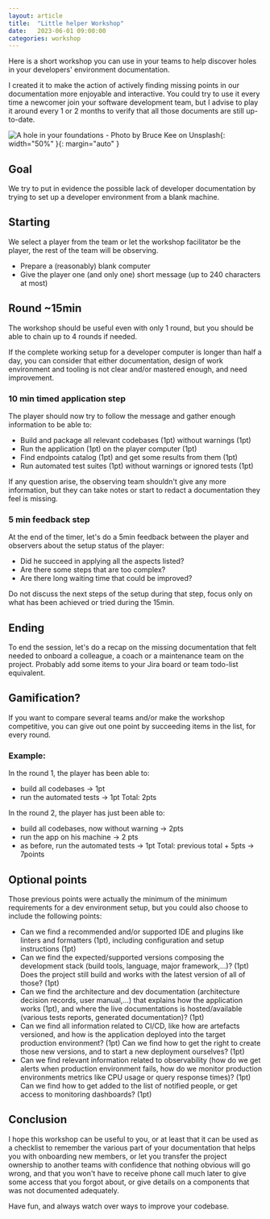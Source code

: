 ```yaml
---
layout: article
title:  "Little helper Workshop"
date:   2023-06-01 09:00:00
categories: workshop
---
```

Here is a short workshop you can use in your teams to help discover holes in
 your developers' environment documentation.

I created it to make the action of actively finding missing points in our
 documentation more enjoyable and interactive. You could try to use it every
 time a newcomer join your software development team, but I advise to play it
 around every 1 or 2 months to verify that all those documents are still
 up-to-date.

![A hole in your foundations - Photo by Bruce Kee on Unsplash](https://cdn-images-1.medium.com/max/1000/0*yeZKGhbmElPAiCgB "A hole in your foundations - Photo by Bruce Kee on Unsplash"){: width="50%" }{: margin="auto" }

## Goal
We try to put in evidence the possible lack of developer documentation by
 trying to set up a developer environment from a blank machine.

## Starting
We select a player from the team or let the workshop facilitator be the player,
 the rest of the team will be observing.

- Prepare a (reasonably) blank computer
- Give the player one (and only one) short message (up to 240 characters at
 most)

## Round ~15min
The workshop should be useful even with only 1 round, but you should be able to
 chain up to 4 rounds if needed.

If the complete working setup for a developer computer is longer than half a
 day, you can consider that either documentation, design of work environment
 and tooling is not clear and/or mastered enough, and need improvement.

### 10 min timed application step
The player should now try to follow the message and gather enough information
 to be able to:

- Build and package all relevant codebases (1pt) without warnings (1pt)
- Run the application (1pt) on the player computer (1pt)
- Find endpoints catalog (1pt) and get some results from them (1pt)
- Run automated test suites (1pt) without warnings or ignored tests (1pt)

If any question arise, the observing team shouldn't give any more information,
 but they can take notes or start to redact a documentation they feel is
 missing.

### 5 min feedback step
At the end of the timer, let's do a 5min feedback between the player and
 observers about the setup status of the player:

- Did he succeed in applying all the aspects listed?
- Are there some steps that are too complex?
- Are there long waiting time that could be improved?

Do not discuss the next steps of the setup during that step, focus only on what
 has been achieved or tried during the 15min.

## Ending
To end the session, let's do a recap on the missing documentation that felt
 needed to onboard a colleague, a coach or a maintenance team on the project.
 Probably add some items to your Jira board or team todo-list equivalent.

## Gamification?
If you want to compare several teams and/or make the workshop competitive, you
 can give out one point by succeeding items in the list, for every round.

### Example:

In the round 1, the player has been able to:
- build all codebases → 1pt
- run the automated tests → 1pt
Total: 2pts

In the round 2, the player has just been able to:
- build all codebases, now without warning → 2pts
- run the app on his machine → 2 pts
- as before, run the automated tests → 1pt
Total: previous total + 5pts → 7points

## Optional points
Those previous points were actually the minimum of the minimum requirements for
 a dev environment setup, but you could also choose to include the following
 points:
- Can we find a recommended and/or supported IDE and plugins like linters and
 formatters (1pt), including configuration and setup instructions (1pt)
- Can we find the expected/supported versions composing the development stack
 (build tools, language, major framework,…)? (1pt) Does the project still build
 and works with the latest version of all of those? (1pt)
- Can we find the architecture and dev documentation (architecture decision
 records, user manual,…) that explains how the application works (1pt), and
 where the live documentations is hosted/available (various tests reports,
 generated documentation)? (1pt)
- Can we find all information related to CI/CD, like how are artefacts
 versioned, and how is the application deployed into the target production
 environment? (1pt) Can we find how to get the right to create those new
 versions, and to start a new deployment ourselves? (1pt)
- Can we find relevant information related to observability (how do we get
 alerts when production environment fails, how do we monitor production
 environments metrics like CPU usage or query response times)? (1pt) Can we
 find how to get added to the list of notified people, or get access to
 monitoring dashboards? (1pt)

## Conclusion
I hope this workshop can be useful to you, or at least that it can be used as a
 checklist to remember the various part of your documentation that helps you
 with onboarding new members, or let you transfer the project ownership to
 another teams with confidence that nothing obvious will go wrong, and that you
 won't have to receive phone call much later to give some access that you
 forgot about, or give details on a components that was not documented
 adequately.

Have fun, and always watch over ways to improve your codebase.